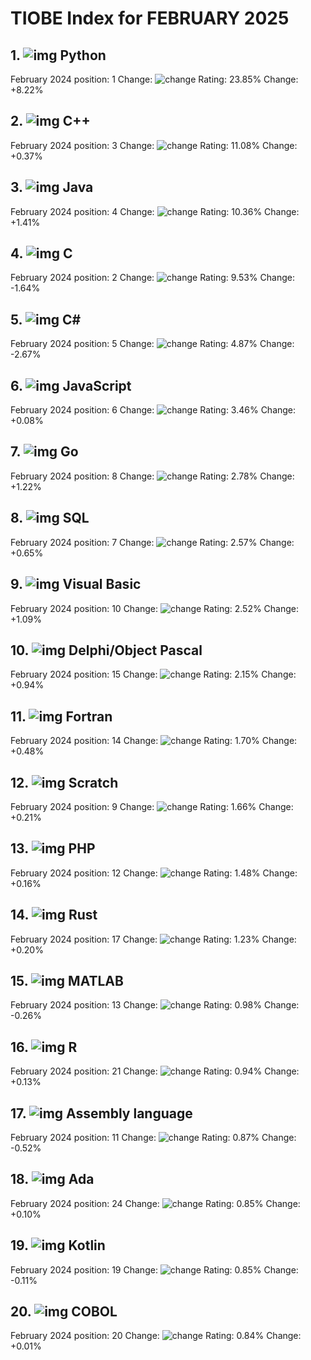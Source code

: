 # TIOBE Index for FEBRUARY 2025
## 1. ![img](https://www.tiobe.com/wp-content/themes/tiobe/tiobe-index/images/Python.png) Python
February 2024 position: 1
Change: ![change](None)
Rating: 23.85%
Change: +8.22%

## 2. ![img](https://www.tiobe.com/wp-content/themes/tiobe/tiobe-index/images/C__.png) C++
February 2024 position: 3
Change: ![change](https://www.tiobe.com/wp-content/themes/tiobe/tpci/images/up.png)
Rating: 11.08%
Change: +0.37%

## 3. ![img](https://www.tiobe.com/wp-content/themes/tiobe/tiobe-index/images/Java.png) Java
February 2024 position: 4
Change: ![change](https://www.tiobe.com/wp-content/themes/tiobe/tpci/images/up.png)
Rating: 10.36%
Change: +1.41%

## 4. ![img](https://www.tiobe.com/wp-content/themes/tiobe/tiobe-index/images/C.png) C
February 2024 position: 2
Change: ![change](https://www.tiobe.com/wp-content/themes/tiobe/tpci/images/down.png)
Rating: 9.53%
Change: -1.64%

## 5. ![img](https://www.tiobe.com/wp-content/themes/tiobe/tiobe-index/images/C_.png) C#
February 2024 position: 5
Change: ![change](None)
Rating: 4.87%
Change: -2.67%

## 6. ![img](https://www.tiobe.com/wp-content/themes/tiobe/tiobe-index/images/JavaScript.png) JavaScript
February 2024 position: 6
Change: ![change](None)
Rating: 3.46%
Change: +0.08%

## 7. ![img](https://www.tiobe.com/wp-content/themes/tiobe/tiobe-index/images/Go.png) Go
February 2024 position: 8
Change: ![change](https://www.tiobe.com/wp-content/themes/tiobe/tpci/images/up.png)
Rating: 2.78%
Change: +1.22%

## 8. ![img](https://www.tiobe.com/wp-content/themes/tiobe/tiobe-index/images/SQL.png) SQL
February 2024 position: 7
Change: ![change](https://www.tiobe.com/wp-content/themes/tiobe/tpci/images/down.png)
Rating: 2.57%
Change: +0.65%

## 9. ![img](https://www.tiobe.com/wp-content/themes/tiobe/tiobe-index/images/Visual_Basic.png) Visual Basic
February 2024 position: 10
Change: ![change](https://www.tiobe.com/wp-content/themes/tiobe/tpci/images/up.png)
Rating: 2.52%
Change: +1.09%

## 10. ![img](https://www.tiobe.com/wp-content/themes/tiobe/tiobe-index/images/Delphi_Object_Pascal.png) Delphi/Object Pascal
February 2024 position: 15
Change: ![change](https://www.tiobe.com/wp-content/themes/tiobe/tpci/images/upup.png)
Rating: 2.15%
Change: +0.94%

## 11. ![img](https://www.tiobe.com/wp-content/themes/tiobe/tiobe-index/images/Fortran.png) Fortran
February 2024 position: 14
Change: ![change](https://www.tiobe.com/wp-content/themes/tiobe/tpci/images/up.png)
Rating: 1.70%
Change: +0.48%

## 12. ![img](https://www.tiobe.com/wp-content/themes/tiobe/tiobe-index/images/Scratch.png) Scratch
February 2024 position: 9
Change: ![change](https://www.tiobe.com/wp-content/themes/tiobe/tpci/images/down.png)
Rating: 1.66%
Change: +0.21%

## 13. ![img](https://www.tiobe.com/wp-content/themes/tiobe/tiobe-index/images/PHP.png) PHP
February 2024 position: 12
Change: ![change](https://www.tiobe.com/wp-content/themes/tiobe/tpci/images/down.png)
Rating: 1.48%
Change: +0.16%

## 14. ![img](https://www.tiobe.com/wp-content/themes/tiobe/tiobe-index/images/Rust.png) Rust
February 2024 position: 17
Change: ![change](https://www.tiobe.com/wp-content/themes/tiobe/tpci/images/up.png)
Rating: 1.23%
Change: +0.20%

## 15. ![img](https://www.tiobe.com/wp-content/themes/tiobe/tiobe-index/images/MATLAB.png) MATLAB
February 2024 position: 13
Change: ![change](https://www.tiobe.com/wp-content/themes/tiobe/tpci/images/down.png)
Rating: 0.98%
Change: -0.26%

## 16. ![img](https://www.tiobe.com/wp-content/themes/tiobe/tiobe-index/images/R.png) R
February 2024 position: 21
Change: ![change](https://www.tiobe.com/wp-content/themes/tiobe/tpci/images/upup.png)
Rating: 0.94%
Change: +0.13%

## 17. ![img](https://www.tiobe.com/wp-content/themes/tiobe/tiobe-index/images/Assembly_language.png) Assembly language
February 2024 position: 11
Change: ![change](https://www.tiobe.com/wp-content/themes/tiobe/tpci/images/downdown.png)
Rating: 0.87%
Change: -0.52%

## 18. ![img](https://www.tiobe.com/wp-content/themes/tiobe/tiobe-index/images/Ada.png) Ada
February 2024 position: 24
Change: ![change](https://www.tiobe.com/wp-content/themes/tiobe/tpci/images/upup.png)
Rating: 0.85%
Change: +0.10%

## 19. ![img](https://www.tiobe.com/wp-content/themes/tiobe/tiobe-index/images/Kotlin.png) Kotlin
February 2024 position: 19
Change: ![change](None)
Rating: 0.85%
Change: -0.11%

## 20. ![img](https://www.tiobe.com/wp-content/themes/tiobe/tiobe-index/images/COBOL.png) COBOL
February 2024 position: 20
Change: ![change](None)
Rating: 0.84%
Change: +0.01%

